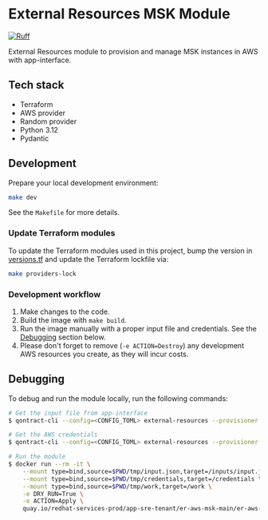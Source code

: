 # External Resources MSK Module

[![Ruff](https://img.shields.io/endpoint?url=https://raw.githubusercontent.com/astral-sh/ruff/main/assets/badge/v2.json)](https://github.com/astral-sh/ruff)

External Resources module to provision and manage MSK instances in AWS with app-interface.

## Tech stack

* Terraform
* AWS provider
* Random provider
* Python 3.12
* Pydantic

## Development

Prepare your local development environment:

```bash
make dev
```

See the `Makefile` for more details.

### Update Terraform modules

To update the Terraform modules used in this project, bump the version in [versions.tf](/terraform/versions.tf) and update the Terraform lockfile via:

```bash
make providers-lock
```

### Development workflow

1. Make changes to the code.
1. Build the image with `make build`.
1. Run the image manually with a proper  input file and credentials. See the [Debugging](#debugging) section below.
1. Please don't forget to remove (`-e ACTION=Destroy`) any development AWS resources you create, as they will incur costs.

## Debugging

To debug and run the module locally, run the following commands:

```bash
# Get the input file from app-interface
$ qontract-cli --config=<CONFIG_TOML> external-resources --provisioner <AWS_ACCOUNT_NAME> --provider msk --identifier <MSK_IDENTIFIER> get-input > tmp/input.json

# Get the AWS credentials
$ qontract-cli --config=<CONFIG_TOML> external-resources --provisioner <AWS_ACCOUNT_NAME> --provider msk --identifier <MSK_IDENTIFIER> get-credentials > tmp/credentials

# Run the module
$ docker run --rm -it \
    --mount type=bind,source=$PWD/tmp/input.json,target=/inputs/input.json \
    --mount type=bind,source=$PWD/tmp/credentials,target=/credentials \
    --mount type=bind,source=$PWD/tmp/work,target=/work \
    -e DRY_RUN=True \
    -e ACTION=Apply \
    quay.io/redhat-services-prod/app-sre-tenant/er-aws-msk-main/er-aws-msk-main:latest
```
